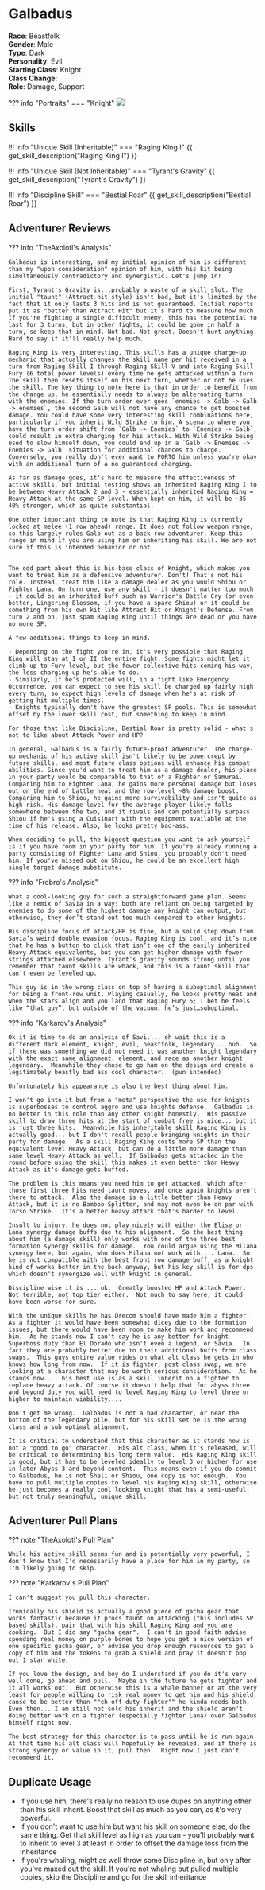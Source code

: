 # Galbadus  

**Race**: Beastfolk  
**Gender**: Male  
**Type**: Dark  
**Personality**: Evil  
**Starting Class**: Knight  
**Class Change**:   
**Role**: Damage, Support

??? info "Portraits"
    === "Knight"
        ![](../img/galbadus-knight.jpg)

## Skills

!!! info "Unique Skill (Inheritable)"
    === "Raging King I"
        {{ get_skill_description("Raging King I") }}

!!! info "Unique Skill (Not Inheritable)"
    === "Tyrant's Gravity"
        {{ get_skill_description("Tyrant's Gravity") }}

!!! info "Discipline Skill"
    === "Bestial Roar"
        {{ get_skill_description("Bestial Roar") }}

## Adventurer Reviews

??? info "TheAxolotl's Analysis"

    Galbadus is interesting, and my initial opinion of him is different than my "upon consideration" opinion of him, with his kit being simultaneously contradictory and synergistic. Let's jump in!

    First, Tyrant's Gravity is...probably a waste of a skill slot. The initial "taunt" (Attract-hit style) isn't bad, but it's limited by the fact that it only lasts 3 hits and is not guaranteed. Initial reports put it as "better than Attract Hit" but it's hard to measure how much. If you're fighting a single difficult enemy, this has the potential to last for 3 turns, but in other fights, it could be gone in half a turn, so keep that in mind. Not bad. Not great. Doesn't hurt anything. Hard to say if it'll really help much.

    Raging King is very interesting. This skills has a unique charge-up mechanic that actually changes the skill name per hit received in a turn from Raging Skill I through Raging Skill V and into Raging Skill Fury (6 total power levels) every time he gets attacked within a turn. The skill then resets itself on his next turn, whether or not he uses the skill. The key thing to note here is that in order to benefit from the charge up, he essentially needs to always be alternating turns with the enemies. If the turn order ever goes `enemies -> Galb -> Galb -> enemies`, the second Galb will not have any chance to get boosted damage. You could have some very interesting skill combinations here, particularly if you inherit Wild Strike to him. A scenario where you have the turn order shift from `Galb -> Enemies` to `Enemies -> Galb`, could result in extra charging for his attack. With Wild Strike being used to slow himself down, you could end up in a `Galb -> Enemies -> Enemies -> Galb` situation for additional chances to charge. Conversely, you really don't ever want to PORTO him unless you're okay with an additional turn of a no guaranteed charging.
    
    As far as damage goes, it's hard to measure the effectiveness of active skills, but initial testing shows an inherited Raging King I to be between Heavy Attack 2 and 3 - essentially inherited Raging King = Heavy Attack at the same SP level. When kept on him, it will be ~35-40% stronger, which is quite substantial.
    
    One other important thing to note is that Raging King is currently locked at melee (1 row ahead) range. It does not follow weapon range, so this largely rules Galb out as a back-row adventurer. Keep this range in mind if you are using him or inheriting his skill. We are not sure if this is intended behavior or not.


    The odd part about this is his base class of Knight, which makes you want to treat him as a defensive adventurer. Don't! That's not his role. Instead, treat him like a damage dealer as you would Shiou or Fighter Lana. On turn one, use any skill - it doesn't matter too much - it could be an inherited buff such as Warrior's Battle Cry (or even better, Lingering Blossom, if you have a spare Shiou) or it could be something from his own kit like Attract Hit or Knight's Defense. From turn 2 and on, just spam Raging King until things are dead or you have no more SP.

    A few additional things to keep in mind.
    
    - Depending on the fight you're in, it's very possible that Raging King will stay at I or II the entire fight. Some fights might let it climb up to Fury level, but the fewer collective hits coming his way, the less charging up he's able to do.
    - Similarly, if he's protected will, in a fight like Emergency Occurrence, you can expect to see his skill be charged up fairly high every turn, so expect high levels of damage when he's at risk of getting hit multiple times.
    - Knights typically don't have the greatest SP pools. This is somewhat offset by the lower skill cost, but something to keep in mind.
    
    For those that like Discipline, Bestial Roar is pretty solid - what's not to like about Attack Power and HP?

    In general, Galbadus is a fairly future-proof adventurer. The charge-up mechanic of his active skill isn't likely to be powercrept by future skills, and most future class options will enhance his combat abilities. Since you'd want to treat him as a damage dealer, his place in your party would be comparable to that of a Fighter or Samurai. Comparing him to Fighter Lana, he gains more personal damage but loses out on the end of battle heal and the row-level ~8% damage boost. Comparing him to Shiou, he gains more survivability and isn't quite as high risk. His damage level for the average player likely falls somewhere between the two, and it rivals and can potentially surpass Shiou if he's using a Cuisinart with the equipment available at the time of his release. Also, he looks pretty bad-ass.

    When deciding to pull, the biggest question you want to ask yourself is if you have room in your party for him. If you're already running a party consisting of Fighter Lana and Shiou, you probably don't need him. If you've missed out on Shiou, he could be an excellent high single target damage substitute.

??? info "Frobro's Analysis"

    What a cool-looking guy for such a straightforward game plan. Seems like a remix of Savia in a way; both are reliant on being targeted by enemies to do some of the highest damage any knight can output, but otherwise, they don’t stand out too much compared to other knights.

    His discipline focus of attack/HP is fine, but a solid step down from Savia’s weird double evasion focus. Raging King is cool, and it’s nice that he has a button to click that isn’t one of the easily inherited Heavy Attack equivalents, but you can get higher damage with fewer strings attached elsewhere. Tyrant’s gravity sounds strong until you remember that taunt skills are whack, and this is a taunt skill that can’t even be leveled up.

    This guy is in the wrong class on top of having a suboptimal alignment for being a front-row unit. Playing casually, he looks pretty neat and when the stars align and you land that Raging Fury 6; I bet he feels like “that guy”, but outside of the vacuum, he’s just…suboptimal. 


??? info "Karkarov's Analysis"

    Ok it is time to do an analysis of Savi.... oh wait this is a different dark element, knight, evil, beastfolk, legendary... huh.  So if there was something we did not need it was another knight legendary with the exact same alignment, element, and race as another knight legendary.  Meanwhile they chose to go ham on the design and create a legitimately beastly bad ass cool character.  (pun intended)

    Unfortunately his appearance is also the best thing about him.

    I won't go into it but from a "meta" perspective the use for knights is superbosses to control aggro and use knights defense.  Galbadus is no better in this role than any other knight honestly.  His passive skill to draw three hits at the start of combat free is nice... but it is just three hits.  Meanwhile his inheritable skill Raging King is actually good... but I don't recall people bringing knights in their party for damage.  As a skill Raging King costs more SP than the equivalent level Heavy Attack, but can do a little more damage than same level Heavy Attack as well.  If Galbadus gets attacked in the round before using the skill this makes it even better than Heavy Attack as it's damage gets buffed.

    The problem is this means you need him to get attacked, which after those first three hits need taunt moves, and once again knights aren't there to attack.  Also the damage is a little better than Heavy Attack, but it is no Bamboo Splitter, and may not even be on par with Torso Strike.  It's a better heavy attack that's harder to level.

    Insult to injury, he does not play nicely with either the Elise or Lana synergy damage buffs due to his alignment.  So the best thing about him (a damage skill) only works with one of the three best formation synergy skills for damage.  You could argue using the Milana synergy here, but again, who does Milana not work with.... Lana.  So he is not compatible with the best front row damage buff, as a knight kind of works better in the back anyway, but his key skill is for dps which doesn't synergize well with knight in general.

    Discipline wise it is ... ok.  Greatly boosted HP and Attack Power.  Not terrible, not top tier either.  Not much to say here, it could have been worse for sure.

    With the unique skills he has Drecom should have made him a fighter.  As a fighter it would have been somewhat dicey due to the formation issues, but there would have been room to make him work and recommend him.  As he stands now I can't say he is any better for knight Superboss duty than El Dorado who isn't even a legend, or Savia.  In fact they are probably better due to their additional buffs from class swaps.  This guys entire value rides on what alt class he gets in who knows how long from now.  If it is fighter, post class swap, we are looking at a character that may be worth serious consideration.  As he stands now.... his best use is as a skill inherit on a fighter to replace heavy attack. Of course it doesn't help that for abyss three and beyond duty you will need to level Raging King to level three or higher to maintain viability....

    Don't get me wrong.  Galbadus is not a bad character, or near the bottom of the legendary pile, but for his skill set he is the wrong class and a sub optimal alignment.

    It is critical to understand that this character as it stands now is not a "good to go" character.  His alt class, when it's released, will be critical to determining his long term value.  His Raging King skill is good, but it has to be leveled ideally to level 3 or higher for use in later Abyss 3 and beyond content.  This means even if you do commit to Galbadus, he is not Sheli or Shiou, one copy is not enough.  You have to pull multiple copies to level his Raging King skill, otherwise he just becomes a really cool looking knight that has a semi-useful, but not truly meaningful, unique skill.

## Adventurer Pull Plans

??? note "TheAxolotl's Pull Plan"

    While his active skill seems fun and is potentially very powerful, I don't know that I'd necessarily have a place for him in my party, so I'm likely going to skip.

??? note "Karkarov's Pull Plan"

    I can't suggest you pull this character.

    Ironically his shield is actually a good piece of gacha gear that works fantastic because it procs taunt on attacking (this includes SP based skills), pair that with his skill Raging King and you are cooking.  But I did say "gacha gear".  I can't in good faith advise spending real money on purple bones to hope you get a nice version of one specific gacha gear, or advise you drop enough resources to get a copy of him and the tokens to grab a shield and pray it doesn't pop out 1 star white.  

    If you love the design, and boy do I understand if you do it's very well done, go ahead and pull.  Maybe in the future he gets fighter and it all works out.  But otherwise this is a whale banner or at the very least for people willing to risk real money to get him and his shield, cause to be better than ""eh off duty fighter"" he kinda needs both.  Even then... I am still not sold his inherit and the shield aren't doing better work on a fighter (especially fighter Lana) over Galbadus himself right now.

    The best strategy for this character is to pass until he is run again.  At that time his alt class will hopefully be revealed, and if there is strong synergy or value in it, pull then.  Right now I just can't recommend it.

## Duplicate Usage

- If you use him, there's really no reason to use dupes on anything other than his skill inherit. Boost that skill as much as you can, as it's very powerful.
- If you don't want to use him but want his skill on someone else, do the same thing. Get that skill level as high as you can - you'll probably want to inherit to level 3 at least in order to offset the damage loss from the inheritance
- If you're whaling, might as well throw some Discipline in, but only after you've maxed out the skill. If you're not whaling but pulled multiple copies, skip the Discipline and go for the skill inheritance
